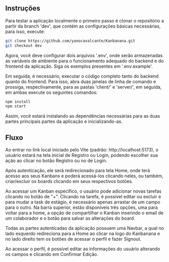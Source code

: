 ## Instruções
Para testar a aplicação localmente o primeiro passo é clonar o repositório a partir da branch 'dev', que contém as configurações básicas necessárias, para isso, execute:
```bash
git clone https://github.com/yanocavalcante/Kanbanana.git
git checkout dev
```
Agora, vocẽ deve configurar dois arquivos '.env', onde serão armazenadas as variáveis de ambiente para o funcionamento adequado do backend e do frontend da aplicação. Siga os exemplos presentes em '.env.example'.

Em seguida, é necessário, executar o código completo tanto do backend quanto do frontend. Para isso, abra duas janelas de linha de comando e prossiga, respectivamente, para as pastas 'client/' e 'server/', em seguida, em ambas execute os seguintes comandos:

```bash
npm install
npm start
```

Assim, você estará instalando as dependências necessárias para as duas partes principais partes da aplicação e inicializando-as.

## Fluxo
Ao entrar no link local iniciado pelo Vite (padrão: http://localhost:5173), o usuário estará na tela inicial de Registro ou Login, podendo escolher sua ação ao clicar no botão Registro ou no de Login. 

Após autenticação, ele será redirecionado para tela Home, onde terá acesso aos seus Kanbans e poderá acessá-los clicando neles, ou também, criar/excluir os boards clicando em seus respectivos botões.

Ao acessar um Kanban específico, o usuário pode adicionar novas tarefas clicando no botão de "+". Clicando na tarefa, é possível editar ou excluir e para mudar a task de estágio, é necessário apenas arrastar de um campo para o outro. Na barra superior, estão disponíveis três opções, uma para voltar para a home, a opção de compartilhar o Kanban inserindo o email de um colaborador e o botão para salvar as alterações do board.

Todas as partes autenticadas da aplicação possuem uma Navbar, a qual no lado esquerdo redireciona para a Home ao clicar na logo do Kanbanana e no lado direito tem os botões de acessar o perfil e fazer Signout.

Ao acessar o perfil, é possível editar as informações do usuário alterando os campos e clicando em Confirmar Edição.

